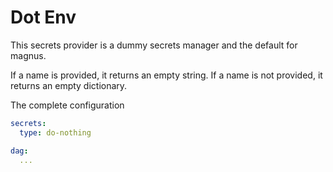# Dot Env

This secrets provider is a dummy secrets manager and the default for magnus.

If a name is provided, it returns an empty string. If a name is not provided, it returns an empty dictionary.


The complete configuration

```yaml
secrets:
  type: do-nothing

dag:
  ...
```
